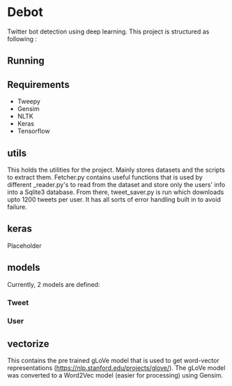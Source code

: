 # Debot
Twitter bot detection using deep learning. This project is structured as following : 
## Running 

## Requirements
* Tweepy
* Gensim
* NLTK
* Keras
* Tensorflow

## utils
This holds the utilities for the project. Mainly stores datasets and the scripts to extract them. Fetcher.py contains useful functions that is used by different <dataset>_reader.py's to read from the dataset and store only the users' info into a Sqlite3 database. From there, tweet_saver.py is run which downloads upto 1200 tweets per user. It has all sorts of error handling built in to avoid failure.
## keras
Placeholder
## models
Currently, 2 models are defined:
### Tweet
### User
## vectorize
This contains the pre trained gLoVe model that is used to get word-vector representations (https://nlp.stanford.edu/projects/glove/). The gLoVe model was converted to a Word2Vec model (easier for processing) using Gensim. 
